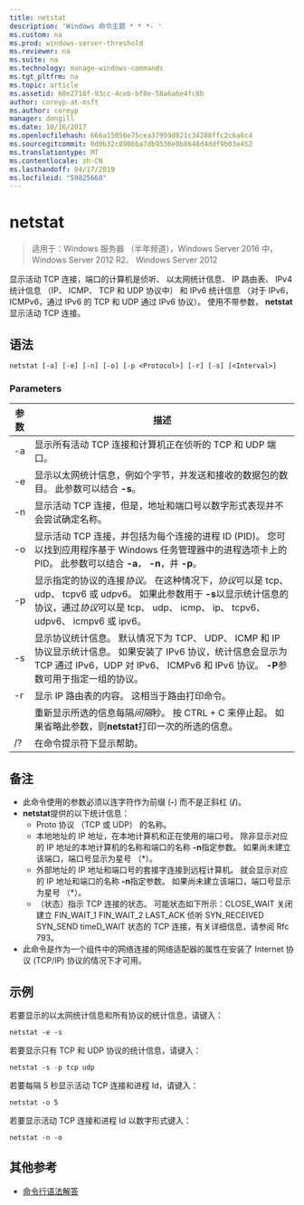 ```yaml
---
title: netstat
description: 'Windows 命令主题 * * *- '
ms.custom: na
ms.prod: windows-server-threshold
ms.reviewer: na
ms.suite: na
ms.technology: manage-windows-commands
ms.tgt_pltfrm: na
ms.topic: article
ms.assetid: 60e2718f-93cc-4ceb-bf0e-58a6a6e4fc8b
author: coreyp-at-msft
ms.author: coreyp
manager: dongill
ms.date: 10/16/2017
ms.openlocfilehash: 666a15056e75cea37959d821c34288ffc2c6a6c4
ms.sourcegitcommit: 0d0b32c8986ba7db9536e0b8648d4ddf9b03e452
ms.translationtype: MT
ms.contentlocale: zh-CN
ms.lasthandoff: 04/17/2019
ms.locfileid: "59825668"
---
```

# <a name="netstat"></a>netstat

>适用于：Windows 服务器 （半年频道），Windows Server 2016 中，Windows Server 2012 R2、 Windows Server 2012

显示活动 TCP 连接，端口的计算机是侦听、 以太网统计信息、 IP 路由表、 IPv4 统计信息 （IP、 ICMP、 TCP 和 UDP 协议中） 和 IPv6 统计信息 （对于 IPv6，ICMPv6，通过 IPv6 的 TCP 和 UDP 通过 IPv6 协议）。 使用不带参数， **netstat**显示活动 TCP 连接。 

## <a name="syntax"></a>语法
```
netstat [-a] [-e] [-n] [-o] [-p <Protocol>] [-r] [-s] [<Interval>]
```

### <a name="parameters"></a>Parameters
|参数|描述|
|-------|--------|
|-a|显示所有活动 TCP 连接和计算机正在侦听的 TCP 和 UDP 端口。|
|-e|显示以太网统计信息，例如个字节，并发送和接收的数据包的数目。 此参数可以结合 **-s**。|
|-n|显示活动 TCP 连接，但是，地址和端口号以数字形式表现并不会尝试确定名称。|
|-o|显示活动 TCP 连接，并包括为每个连接的进程 ID (PID)。 您可以找到应用程序基于 Windows 任务管理器中的进程选项卡上的 PID。 此参数可以结合 **-a**， **-n**，并 **-p**。|
|-p <Protocol>|显示指定的协议的连接*协议*。 在这种情况下，*协议*可以是 tcp、 udp、 tcpv6 或 udpv6。 如果此参数用于 **-s**以显示统计信息的协议，通过*协议*可以是 tcp、 udp、 icmp、 ip、 tcpv6、 udpv6、 icmpv6 或 ipv6。|
|-s|显示协议统计信息。 默认情况下为 TCP、 UDP、 ICMP 和 IP 协议显示统计信息。 如果安装了 IPv6 协议，统计信息会显示为 TCP 通过 IPv6，UDP 对 IPv6、 ICMPv6 和 IPv6 协议。 **-P**参数可用于指定一组的协议。|
|-r|显示 IP 路由表的内容。 这相当于路由打印命令。|
|<Interval>|重新显示所选的信息每隔*间隔*秒。 按 CTRL + C 来停止起。 如果省略此参数，则**netstat**打印一次的所选的信息。|
|/?|在命令提示符下显示帮助。|

## <a name="remarks"></a>备注
-   此命令使用的参数必须以连字符作为前缀 (**-**) 而不是正斜杠 (**/**)。
-   **netstat**提供的以下统计信息：
    -   Proto 协议 （TCP 或 UDP） 的名称。
    -   本地地址的 IP 地址，在本地计算机和正在使用的端口号。 除非显示对应的 IP 地址的本地计算机的名称和端口的名称 **-n**指定参数。 如果尚未建立该端口，端口号显示为星号 （*）。
    -   外部地址的 IP 地址和端口号的套接字连接到远程计算机。 就会显示对应的 IP 地址和端口的名称 **-n**指定参数。 如果尚未建立该端口，端口号显示为星号 （*）。
    -   （状态）指示 TCP 连接的状态。 可能状态如下所示：CLOSE_WAIT 关闭建立 FIN_WAIT_1 FIN_WAIT_2 LAST_ACK 侦听 SYN_RECEIVED SYN_SEND timeD_WAIT 状态的 TCP 连接，有关详细信息，请参阅 Rfc 793。
-   此命令是作为一个组件中的网络连接的网络适配器的属性在安装了 Internet 协议 (TCP/IP) 协议的情况下才可用。

## <a name="BKMK_Examples"></a>示例
若要显示的以太网统计信息和所有协议的统计信息，请键入：
```
netstat -e -s
```
若要显示只有 TCP 和 UDP 协议的统计信息，请键入：
```
netstat -s -p tcp udp
```
若要每隔 5 秒显示活动 TCP 连接和进程 Id，请键入：
```
netstat -o 5
```
若要显示活动 TCP 连接和进程 Id 以数字形式键入：
```
netstat -n -o
```

## <a name="additional-references"></a>其他参考
-   [命令行语法解答](command-line-syntax-key.md)
